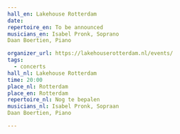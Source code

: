 ```yaml
---
hall_en: Lakehouse Rotterdam
date:
repertoire_en: To be announced
musicians_en: Isabel Pronk, Soprano
Daan Boertien, Piano

organizer_url: https://lakehouserotterdam.nl/events/
tags:
  - concerts
hall_nl: Lakehouse Rotterdam
time: 20:00
place_nl: Rotterdam
place_en: Rotterdam
repertoire_nl: Nog te bepalen
musicians_nl: Isabel Pronk, Sopraan
Daan Boertien, Piano

---
```


